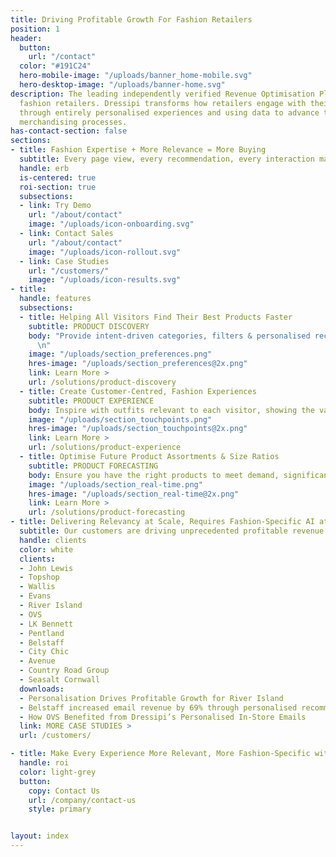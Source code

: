 ```yaml
---
title: Driving Profitable Growth For Fashion Retailers
position: 1
header:
  button:
    url: "/contact"
  color: "#191C24"
  hero-mobile-image: "/uploads/banner_home-mobile.svg"
  hero-desktop-image: "/uploads/banner-home.svg"
description: The leading independently verified Revenue Optimisation Platform for
  fashion retailers. Dressipi transforms how retailers engage with their customers
  through entirely personalised experiences and using data to advance the buying and
  merchandising processes.
has-contact-section: false
sections:
- title: Fashion Expertise + More Relevance = More Buying
  subtitle: Every page view, every recommendation, every interaction made better
  handle: erb
  is-centered: true
  roi-section: true
  subsections:
  - link: Try Demo
    url: "/about/contact"
    image: "/uploads/icon-onboarding.svg"
  - link: Contact Sales
    url: "/about/contact"
    image: "/uploads/icon-rollout.svg"
  - link: Case Studies
    url: "/customers/"
    image: "/uploads/icon-results.svg"
- title: 
  handle: features
  subsections:
  - title: Helping All Visitors Find Their Best Products Faster
    subtitle: PRODUCT DISCOVERY 
    body: "Provide intent-driven categories, filters & personalised recommendations for first time visitors as well as repeat customers
      \n"
    image: "/uploads/section_preferences.png"
    hres-image: "/uploads/section_preferences@2x.png"
    link: Learn More >
    url: /solutions/product-discovery
  - title: Create Customer-Centred, Fashion Experiences
    subtitle: PRODUCT EXPERIENCE
    body: Inspire with outfits relevant to each visitor, showing the value of every product & how to wear your brand their way.
    image: "/uploads/section_touchpoints.png"
    hres-image: "/uploads/section_touchpoints@2x.png"
    link: Learn More >
    url: /solutions/product-experience
  - title: Optimise Future Product Assortments & Size Ratios
    subtitle: PRODUCT FORECASTING
    body: Ensure you have the right products to meet demand, significantly reducing overstock & discounting.
    image: "/uploads/section_real-time.png"
    hres-image: "/uploads/section_real-time@2x.png"
    link: Learn More >
    url: /solutions/product-forecasting
- title: Delivering Relevancy at Scale, Requires Fashion-Specific AI at Scale
  subtitle: Our customers are driving unprecedented profitable revenue growth, cost savings, improved customer experiences and loyalty across their business.
  handle: clients
  color: white
  clients:
  - John Lewis
  - Topshop
  - Wallis
  - Evans
  - River Island
  - OVS
  - LK Bennett
  - Pentland
  - Belstaff
  - City Chic
  - Avenue
  - Country Road Group
  - Seasalt Cornwall
  downloads:
  - Personalisation Drives Profitable Growth for River Island
  - Belstaff increased email revenue by 69% through personalised recommendations
  - How OVS Benefited from Dressipi’s Personalised In-Store Emails
  link: MORE CASE STUDIES >
  url: /customers/

- title: Make Every Experience More Relevant, More Fashion-Specific with Dressipi
  handle: roi
  color: light-grey 
  button:
    copy: Contact Us
    url: /company/contact-us
    style: primary


layout: index
---
```


